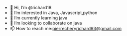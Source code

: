 - 👋 Hi, I’m @richard18
- 👀 I’m interested in Java, Javascript,python
- 🌱 I’m currently learning java
- 💞️ I’m looking to collaborate on java
- 📫 How to reach me:pierrecheryrichard93@gmail.com 

<!---
richard9318/richard9318 is a ✨ special ✨ repository because its `README.md` (this file) appears on your GitHub profile.
You can click the Preview link to take a look at your changes.
--->
